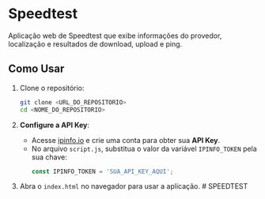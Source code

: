 
# Speedtest

Aplicação web de Speedtest que exibe informações do provedor, localização e resultados de download, upload e ping.

## Como Usar

1. Clone o repositório:
   ```bash
   git clone <URL_DO_REPOSITORIO>
   cd <NOME_DO_REPOSITORIO>
   ```

2. **Configure a API Key**:

   - Acesse [ipinfo.io](https://ipinfo.io/) e crie uma conta para obter sua **API Key**.
   - No arquivo `script.js`, substitua o valor da variável `IPINFO_TOKEN` pela sua chave:
     ```javascript
     const IPINFO_TOKEN = 'SUA_API_KEY_AQUI';
     ```

3. Abra o `index.html` no navegador para usar a aplicação.
#   S P E E D T E S T  
 